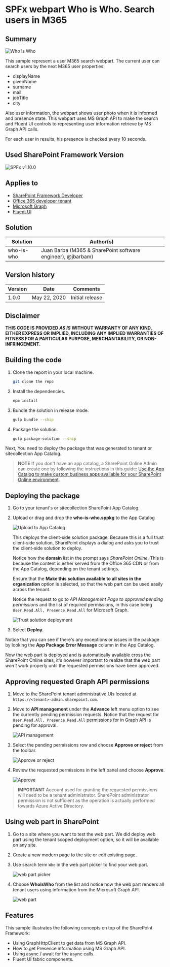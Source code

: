 # SPFx webpart Who is Who. Search users in M365

## Summary

![Who is Who](./assets/who-is-who.gif)

This sample represent a user M365 search webpart.
The current user can search users by the next M365 user properties:
- displayName
- givenName
- surname
- mail
- jobTitle
- city

Also user information, the webpart shows user photo when it is informed and presence state.
This webpart uses MS Graph API to make the search and Fluent UI controls to representing user information retrieve by MS Graph API calls.

For each user in results, his presence is checked every 10 seconds.

## Used SharePoint Framework Version

![SPFx v1.10.0](https://img.shields.io/badge/SPFx-1.10.0-green.svg)

## Applies to

* [SharePoint Framework Developer](http://dev.office.com/sharepoint/docs/spfx/sharepoint-framework-overview)
* [Office 365 developer tenant](http://dev.office.com/sharepoint/docs/spfx/set-up-your-developer-tenant)
* [Microsoft Graph](https://developer.microsoft.com/en-us/graph)
* [Fluent UI](https://developer.microsoft.com/en-us/fluentui#)

## Solution

Solution|Author(s)
--------|---------
who-is-who|Juan Barba (M365 & SharePoint software engineer), @jbarbam)

## Version history

Version|Date|Comments
-------|----|--------
1.0.0|May 22, 2020|Initial release

## Disclaimer

**THIS CODE IS PROVIDED *AS IS* WITHOUT WARRANTY OF ANY KIND, EITHER EXPRESS OR IMPLIED, INCLUDING ANY IMPLIED WARRANTIES OF FITNESS FOR A PARTICULAR PURPOSE, MERCHANTABILITY, OR NON-INFRINGEMENT.**

## Building the code

1. Clone the report in your local machine.
    ```bash
    git clone the repo
    ```
1. Install the dependencies.
    ```bash
    npm install
    ```
1. Bundle the solution in release mode.
    ```bash
    gulp bundle --ship
    ```
1. Package the solution.
    ```bash
    gulp package-solution --ship
    ```
Next, You need to deploy the package that was generated to tenant or sitecollection App Catalog.
> **NOTE**
> If you don't have an app catalog, a SharePoint Online Admin can create one by following the instructions in this guide: [Use the App Catalog to make custom business apps available for your SharePoint Online environment](https://support.office.com/article/use-the-app-catalog-to-make-custom-business-apps-available-for-your-sharepoint-online-environment-0b6ab336-8b83-423f-a06b-bcc52861cba0).

## Deploying the package

1. Go to your tenant's or sitecollection SharePoint App Catalog.

1. Upload or drag and drop the **who-is-who.sppkg** to the App Catalog

    ![Upload to App Catalog](./assets/who-is-who-app-catalog.png)

    This deploys the client-side solution package. Because this is a full trust client-side solution, SharePoint displays a dialog and asks you to trust the client-side solution to deploy.

    Notice how the **domain** list in the prompt says *SharePoint Online*. This is because the content is either served from the Office 365 CDN or from the App Catalog, depending on the tenant settings.

    Ensure that the **Make this solution available to all sites in the organization** option is selected, so that the web part can be used easily across the tenant.

    Notice the request to go to *API Management Page to approved pending permissions* and the list of required permissions, in this case being `User.Read.All, Presence.Read.All` for Microsoft Graph.

    ![Trust solution deployment](./assets/who-is-who-trust-solution.png)

1. Select **Deploy**.

  Notice that you can see if there's any exceptions or issues in the package by looking the **App Package Error Message** column in the App Catalog.

  Now the web part is deployed and is automatically available cross the SharePoint Online sites, it's however important to realize that the web part *won't* work properly until the requested permissions have been approved.

## Approving requested Graph API permissions

1. Move to the SharePoint tenant administrative UIs located at `https://<tenant>-admin.sharepoint.com`.

1. Move to **API management** under the **Advance** left menu option to see the currently pending permission requests. Notice that the request for `User.Read.All, Presence.Read.All` permissions for in Graph API is pending for approval.

    ![API management](./assets/who-is-who-api-admin.png)

1. Select the pending permissions row and choose **Approve or reject** from the toolbar.

    ![Approve or reject](./assets/who-is-who-approve-menu.png)

1. Review the requested permissions in the left panel and choose **Approve**.

    ![Approve](./assets/who-is-who-approve.png)

  > **IMPORTANT**
  > Account used for granting the requested permissions will need to be a tenant administrator. SharePoint administrator permission is not sufficient as the operation is actually performed towards Azure Active Directory.

## Using web part in SharePoint

1. Go to a site where you want to test the web part. We did deploy web part using the tenant scoped deployment option, so it will be available on any site.
1. Create a new modern page to the site or edit existing page.
1. Use search term `Who` in the web part picker to find your web part.

    ![web part picker](./assets/who-is-who-webpart-picker.png)

1. Choose **WhoIsWho** from the list and notice how the web part renders all tenant users using information from the Microsoft Graph API.

   ![web part](./assets/who-is-who-webpart.png)

## Features

This sample illustrates the following concepts on top of the SharePoint Framework:

* Using GraphHttpClient to get data from MS Graph API.
* How to get Presence information using MS Graph API.
* Using async / await for the async calls.
* Fluent UI fabric components.
